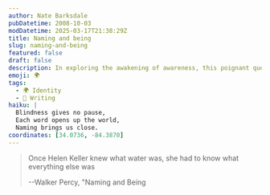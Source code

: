 ```yaml
---
author: Nate Barksdale
pubDatetime: 2008-10-03
modDatetime: 2025-03-17T21:38:29Z
title: Naming and being
slug: naming-and-being
featured: false
draft: false
description: In exploring the awakening of awareness, this poignant quote from Walker Percy captures the essence of discovery
emoji: 🌍
tags:
  - 🌍 Identity
  - 📝 Writing
haiku: |
  Blindness gives no pause,  
  Each word opens up the world,  
  Naming brings us close.
coordinates: [34.0736, -84.3870]
---
```


> Once Helen Keller knew what water was, she had to know what everything else was
>
> --Walker Percy, "Naming and Being

